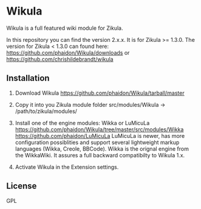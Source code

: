 Wikula
======

Wikula is a full featured wiki module for Zikula.

In this repository you can find the version 2.x.x. It is for Zikula >= 1.3.0. The version for Zikula < 1.3.0 can found here:
https://github.com/phaidon/Wikula/downloads or
https://github.com/chrishildebrandt/wikula

Installation
------------

1. Download Wikula
https://github.com/phaidon/Wikula/tarball/master

2. Copy it into you Zikula module folder
src/modules/Wikula -> /path/to/zikula/modules/

3. Install one of the engine modules: Wikka or LuMicuLa
https://github.com/phaidon/Wikula/tree/master/src/modules/Wikka
https://github.com/phaidon/LuMicuLa
LuMicuLa is newer, has more configuration possiblities and support several lightweight markup languages (Wikka, Creole, BBCode).
Wikka is the orignal engine from the WikkaWiki. It assures a full backward compatibilty to Wikula 1.x.  

4. Activate Wikula in the Extension settings.

License
-------

GPL